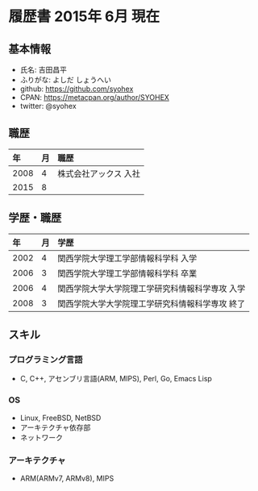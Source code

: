 # 履歴書 2015年 6月 現在

## 基本情報
- 氏名: 吉田昌平
- ふりがな: よしだ しょうへい
- github: https://github.com/syohex
- CPAN: https://metacpan.org/author/SYOHEX
- twitter: @syohex

## 職歴

| 年   | 月 | 職歴                                           |
|:-----|:---|:-----------------------------------------------|
| 2008 | 4  | 株式会社アックス 入社                          |
| 2015 | 8  |                                                |


## 学歴・職歴

| 年   | 月 | 学歴                                           |
|:-----|:---|:-----------------------------------------------|
| 2002 | 4  | 関西学院大学理工学部情報科学科 入学            |
| 2006 | 3  | 関西学院大学理工学部情報科学科 卒業            |
| 2006 | 4  | 関西学院大学大学院理工学研究科情報科学専攻 入学|
| 2008 | 3  | 関西学院大学大学院理工学研究科情報科学専攻 終了|

## スキル

### プログラミング言語
- C, C++, アセンブリ言語(ARM, MIPS), Perl, Go, Emacs Lisp

### OS
- Linux, FreeBSD, NetBSD
 - アーキテクチャ依存部
 - ネットワーク

### アーキテクチャ
- ARM(ARMv7, ARMv8), MIPS

